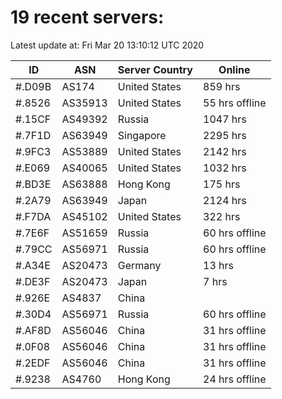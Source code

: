 # 19 recent servers:

Latest update at: Fri Mar 20 13:10:12 UTC 2020

| ID | ASN | Server Country | Online |
| -- | --- | -------------- | ------ |
| #.D09B | AS174 | United States | 859 hrs |
| #.8526 | AS35913 | United States | 55 hrs offline |
| #.15CF | AS49392 | Russia | 1047 hrs |
| #.7F1D | AS63949 | Singapore | 2295 hrs |
| #.9FC3 | AS53889 | United States | 2142 hrs |
| #.E069 | AS40065 | United States | 1032 hrs |
| #.BD3E | AS63888 | Hong Kong | 175 hrs |
| #.2A79 | AS63949 | Japan | 2124 hrs |
| #.F7DA | AS45102 | United States | 322 hrs |
| #.7E6F | AS51659 | Russia | 60 hrs offline |
| #.79CC | AS56971 | Russia | 60 hrs offline |
| #.A34E | AS20473 | Germany | 13 hrs |
| #.DE3F | AS20473 | Japan | 7 hrs |
| #.926E | AS4837 | China | |
| #.30D4 | AS56971 | Russia | 60 hrs offline |
| #.AF8D | AS56046 | China | 31 hrs offline |
| #.0F08 | AS56046 | China | 31 hrs offline |
| #.2EDF | AS56046 | China | 31 hrs offline |
| #.9238 | AS4760 | Hong Kong | 24 hrs offline |

